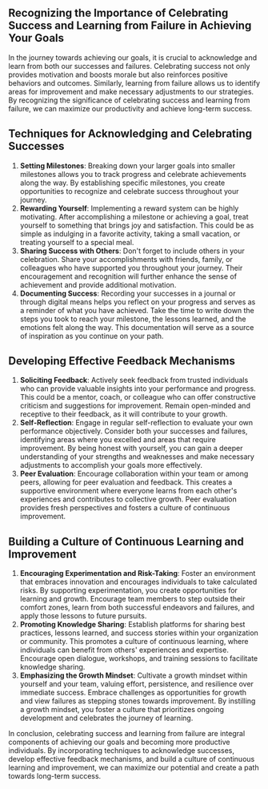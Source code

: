 
## Recognizing the Importance of Celebrating Success and Learning from Failure in Achieving Your Goals

In the journey towards achieving our goals, it is crucial to acknowledge and learn from both our successes and failures. Celebrating success not only provides motivation and boosts morale but also reinforces positive behaviors and outcomes. Similarly, learning from failure allows us to identify areas for improvement and make necessary adjustments to our strategies. By recognizing the significance of celebrating success and learning from failure, we can maximize our productivity and achieve long-term success.

## Techniques for Acknowledging and Celebrating Successes

1. **Setting Milestones**: Breaking down your larger goals into smaller milestones allows you to track progress and celebrate achievements along the way. By establishing specific milestones, you create opportunities to recognize and celebrate success throughout your journey.
2. **Rewarding Yourself**: Implementing a reward system can be highly motivating. After accomplishing a milestone or achieving a goal, treat yourself to something that brings joy and satisfaction. This could be as simple as indulging in a favorite activity, taking a small vacation, or treating yourself to a special meal.
3. **Sharing Success with Others**: Don't forget to include others in your celebration. Share your accomplishments with friends, family, or colleagues who have supported you throughout your journey. Their encouragement and recognition will further enhance the sense of achievement and provide additional motivation.
4. **Documenting Success**: Recording your successes in a journal or through digital means helps you reflect on your progress and serves as a reminder of what you have achieved. Take the time to write down the steps you took to reach your milestone, the lessons learned, and the emotions felt along the way. This documentation will serve as a source of inspiration as you continue on your path.

## Developing Effective Feedback Mechanisms

1. **Soliciting Feedback**: Actively seek feedback from trusted individuals who can provide valuable insights into your performance and progress. This could be a mentor, coach, or colleague who can offer constructive criticism and suggestions for improvement. Remain open-minded and receptive to their feedback, as it will contribute to your growth.
2. **Self-Reflection**: Engage in regular self-reflection to evaluate your own performance objectively. Consider both your successes and failures, identifying areas where you excelled and areas that require improvement. By being honest with yourself, you can gain a deeper understanding of your strengths and weaknesses and make necessary adjustments to accomplish your goals more effectively.
3. **Peer Evaluation**: Encourage collaboration within your team or among peers, allowing for peer evaluation and feedback. This creates a supportive environment where everyone learns from each other's experiences and contributes to collective growth. Peer evaluation provides fresh perspectives and fosters a culture of continuous improvement.

## Building a Culture of Continuous Learning and Improvement

1. **Encouraging Experimentation and Risk-Taking**: Foster an environment that embraces innovation and encourages individuals to take calculated risks. By supporting experimentation, you create opportunities for learning and growth. Encourage team members to step outside their comfort zones, learn from both successful endeavors and failures, and apply those lessons to future pursuits.
2. **Promoting Knowledge Sharing**: Establish platforms for sharing best practices, lessons learned, and success stories within your organization or community. This promotes a culture of continuous learning, where individuals can benefit from others' experiences and expertise. Encourage open dialogue, workshops, and training sessions to facilitate knowledge sharing.
3. **Emphasizing the Growth Mindset**: Cultivate a growth mindset within yourself and your team, valuing effort, persistence, and resilience over immediate success. Embrace challenges as opportunities for growth and view failures as stepping stones towards improvement. By instilling a growth mindset, you foster a culture that prioritizes ongoing development and celebrates the journey of learning.

In conclusion, celebrating success and learning from failure are integral components of achieving our goals and becoming more productive individuals. By incorporating techniques to acknowledge successes, develop effective feedback mechanisms, and build a culture of continuous learning and improvement, we can maximize our potential and create a path towards long-term success.
